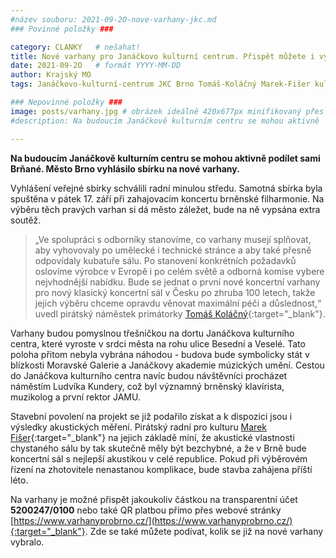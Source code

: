 ```yaml
---
#název souboru: 2021-09-2O-nove-varhany-jkc.md
### Povinné položky ###

category: CLANKY   # nešahat!
title: Nové varhany pro Janáčkovo kulturní centrum. Přispět můžete i vy! 
date: 2021-09-2O   # formát YYYY-MM-DD
author: Krajský MO
tags: Janáčkovo-kulturní-centrum JKC Brno Tomáš-Koláčný Marek-Fišer kultura # kategorie odděleny mezerami, např. volby zemědělství životní-prostředí piráti (viz https://jihomoravsky.pirati.cz/tags/)

### Nepovinné položky ###
image: posts/varhany.jpg # obrázek ideálně 420x677px minifikovaný přes https://tinypng.com/
#description: Na budoucím Janáčkově kulturním centru se mohou aktivně  podílet sami Brňané. Město Brno vyhlásilo sbírku na nové varhany.

---
```

**Na budoucím Janáčkově kulturním centru se mohou aktivně  podílet sami Brňané. Město Brno vyhlásilo sbírku na nové varhany.** 

Vyhlášení veřejné sbírky schválili radní minulou středu. Samotná sbírka byla spuštěna v pátek 17. září při zahajovacím koncertu brněnské filharmonie. Na výběru těch pravých varhan si dá město záležet, bude na ně vypsána extra soutěž. 

> „Ve spolupráci s odborníky stanovíme, co varhany musejí splňovat, aby vyhovovaly po umělecké i technické stránce a aby také přesně odpovídaly kubatuře sálu. Po stanovení konkrétních požadavků oslovíme výrobce v Evropě i po celém světě a odborná komise vybere nejvhodnější nabídku. Bude se jednat o první nové koncertní varhany pro nový klasický koncertní sál v Česku po zhruba 100 letech, takže jejich výběru chceme opravdu věnovat maximální péči a důslednost,“ uvedl pirátský náměstek primátorky [Tomáš Koláčný](https://jihomoravsky.pirati.cz/lide/tomas-kolacny/){:target="_blank"}. 
> 

Varhany budou pomyslnou třešničkou na dortu Janáčkova kulturního centra, které vyroste v srdci města na rohu ulice Besední a Veselé. Tato poloha přitom nebyla vybrána náhodou - budova bude symbolicky stát v blízkosti Moravské Galerie a Janáčkovy akademie múzických umění. Cestou do Janáčkova kulturního centra navíc budou návštěvníci procházet náměstím Ludvíka Kundery, což byl významný brněnský klavírista, muzikolog a první rektor JAMU.

Stavební povolení na projekt se již podařilo získat a k dispozici jsou i výsledky akustických měření. Pirátský radní pro kulturu [Marek Fišer](https://jihomoravsky.pirati.cz/lide/marek-fiser/){:target="_blank"} na jejich základě míní, že akustické vlastnosti chystaného sálu by tak skutečně měly být bezchybné, a že v Brně bude koncertní sál s nejlepší akustikou v celé republice. Pokud při výběrovém řízení na zhotovitele nenastanou komplikace, bude stavba zahájena příští léto. 

Na varhany je možné přispět jakoukoliv částkou na transparentní účet **5200247/0100** nebo také QR platbou přímo přes webové stránky [https://www.varhanyprobrno.cz/](https://www.varhanyprobrno.cz/){:target="_blank"}. Zde se také můžete podívat, kolik se již na nové varhany vybralo. 


